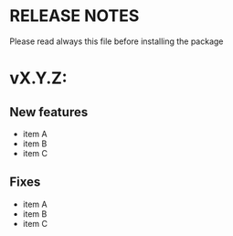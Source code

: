 RELEASE NOTES
=============

Please read always this file before installing the package

vX.Y.Z:
=======

New features
------------

- item A
- item B
- item C


Fixes
-----

- item A
- item B
- item C

